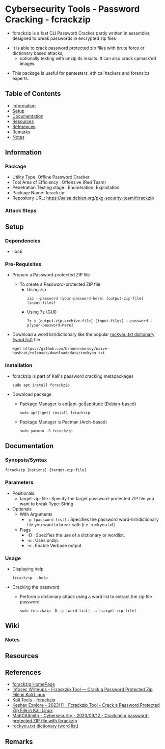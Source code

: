 # Cybersecurity Tools - Password Cracking - fcrackzip

+ fcrackzip is a fast CLI Password Cracker partly written in assembler, designed to break passwords in encrypted zip files

- It is able to crack password protected zip files with brute force or dictionary based attacks, 
    - optionally testing with unzip its results. It can also crack cpmask’ed images.

+ This package is useful for pentesters, ethical hackers and forensics experts.

## Table of Contents
- [Information](#information)
- [Setup](#setup)
- [Documentation](#documentation)
- [Resources](#resources)
- [References](#references)
- [Remarks](#remarks)
- [Notes](#notes)

## Information
### Package
+ Utility Type: Offline Password Cracker
+ Tool Area of Efficiency : Offensive (Red Team)
+ Penetration Testing stage : Enumeration, Exploitation
+ Package Name: fcrackzip
+ Repository URL: https://salsa.debian.org/pkg-security-team/fcrackzip

### Attack Steps

## Setup
### Dependencies
+ libc6

### Pre-Requisites
- Prepare a Password-protected ZIP file
    - To create a Password-protected ZIP file
        - Using zip
            ```console
            zip --password [your-password-here] [output-zip-file] [input-files]
            ```
        - Using 7z (GUI)
            ```console
            7z a [output-zip-archive-file] [input-files] --password -p[your-password-here]
            ```

- Download a word list/dictionary like the popular [rockyou.txt dictionary (word list)](https://github.com/brannondorsey/naive-hashcat/releases/download/data/rockyou.txt) file
    ```console
    wget https://github.com/brannondorsey/naive-hashcat/releases/download/data/rockyou.txt
    ```

### Installation
- fcrackzip is part of Kali's password cracking metapackages
	```console
	sudo apt install fcrackzip
	```

- Download package
    - Package Manager is apt|apt-get|aptitude (Debian-based)
        ```console
        sudo apt(-get) install fcrackzip
        ```
    - Package Manager is Pacman (Arch-based)
        ```console
        sudo pacman -S fcrackzip
        ```

## Documentation

### Synopsis/Syntax
```console
fcrackzip {options} [target-zip-file]
```

### Parameters
- Positionals
    - target-zip-file : Specify the target password-protected ZIP file you want to break
        Type: String
- Optionals
    - With Arguments
        + `-p [password-list]` : Specifies the password word-list/dictionary file you want to break with (i.e. rockyou.txt)
    - Flags
        + -D : Specifies the use of a dictionary or wordlist.
        + -u : Uses unzip.
        + -v : Enable Verbose output

### Usage
- Displaying help
    ```console
    fcrackzip --help
    ```

- Cracking the password
    - Perform a dictionary attack using a word list to extract the zip file password
        ```console
        sudo fcrackzip -D -p [word-list] -u [target-zip-file]
        ```

## Wiki
### Notes

## Resources

## References
+ [fcrackzip HomePage](http://oldhome.schmorp.de/marc/fcrackzip.html)
+ [Infosec Writeups - Fcrackzip Tool — Crack a Password Protected Zip File in Kali Linux](https://infosecwriteups.com/fcrackzip-tool-crack-a-password-protected-zip-file-in-kali-linux-421aab30a98c)
+ [Kali Tools - fcrackzip](https://www.kali.org/tools/fcrackzip/)
+ [Keshav Explore - 2023/11 - Fcrackzip Tool - Crack a Password Protected Zip File in Kali Linux](https://www.keshavxplore.in/2023/11/fcrackzip-tool-crack-a-password-protected-zip-file-in-kali-linux.html)
+ [MattCASmith - Cybersecurity - 2020/09/12 - Cracking a password-protected ZIP file with fcrackzip](https://mattcasmith.net/2020/09/12/cracking-password-protected-zip-file-fcrackzip)
+ [rockyou.txt dictionary (word list)](https://github.com/brannondorsey/naive-hashcat/releases/download/data/rockyou.txt)

## Remarks


